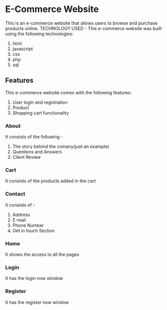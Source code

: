 # E-Commerce Website
This is an e-commerce website that allows users to browse and purchase products online.
TECHNOLOGY USED - 
This e-commerce website was built using the following technologies:
1. html
2. javascript
3. css
4. php
5. sql

## Features
This e-commerce website comes with the following features:
1. User login and registration
2. Product 
3. Shopping cart functionality


### About 
It consists of the following - 
1. The story behind the comany(just an example)
2. Questions and Answers
3. Client Review

### Cart
It consists of the products added in the cart

### Contact
It consists of - 
1. Address
2. E-mail
3. Phone Number
4. Get in touch Section

### Home
It shows the access to all the pages

### Login
It has the login now window

### Register
It has the register now window
